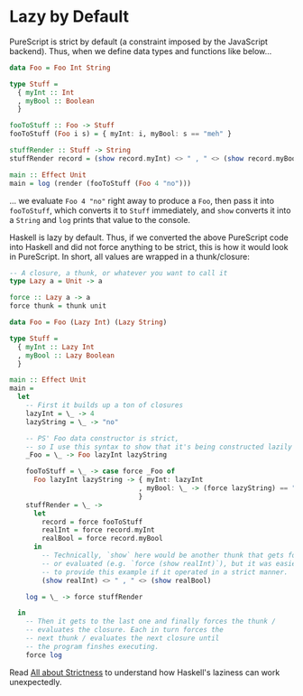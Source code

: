 # Lazy by Default

PureScript is strict by default (a constraint imposed by the JavaScript backend). Thus, when we define data types and functions like below...
```purescript
data Foo = Foo Int String

type Stuff =
  { myInt :: Int
  , myBool :: Boolean
  }

fooToStuff :: Foo -> Stuff
fooToStuff (Foo i s) = { myInt: i, myBool: s == "meh" }

stuffRender :: Stuff -> String
stuffRender record = (show record.myInt) <> " , " <> (show record.myBool)

main :: Effect Unit
main = log (render (fooToStuff (Foo 4 "no")))
```
... we evaluate `Foo 4 "no"` right away to produce a `Foo`, then pass it into `fooToStuff`, which converts it to `Stuff` immediately, and `show` converts it into a `String` and `log` prints that value to the console.

Haskell is lazy by default. Thus, if we converted the above PureScript code into Haskell and did not force anything to be strict, this is how it would look in PureScript. In short, all values are wrapped in a thunk/closure:
```purescript
-- A closure, a thunk, or whatever you want to call it
type Lazy a = Unit -> a

force :: Lazy a -> a
force thunk = thunk unit

data Foo = Foo (Lazy Int) (Lazy String)

type Stuff =
  { myInt :: Lazy Int
  , myBool :: Lazy Boolean
  }

main :: Effect Unit
main =
  let
    -- First it builds up a ton of closures
    lazyInt = \_ -> 4
    lazyString = \_ -> "no"

    -- PS' Foo data constructor is strict,
    -- so I use this syntax to show that it's being constructed lazily
    _Foo = \_ -> Foo lazyInt lazyString

    fooToStuff = \_ -> case force _Foo of
      Foo lazyInt lazyString -> { myInt: lazyInt
                                , myBool: \_ -> (force lazyString) == "meh"
                                }
    stuffRender = \_ ->
      let
        record = force fooToStuff
        realInt = force record.myInt
        realBool = force record.myBool
      in
        -- Technically, `show` here would be another thunk that gets forced
        -- or evaluated (e.g. `force (show realInt)`), but it was easier
        -- to provide this example if it operated in a strict manner.
        (show realInt) <> " , " <> (show realBool)

    log = \_ -> force stuffRender

  in
    -- Then it gets to the last one and finally forces the thunk /
    -- evaluates the closure. Each in turn forces the
    -- next thunk / evaluates the next closure until
    -- the program finshes executing.
    force log
```

Read [All about Strictness](https://www.fpcomplete.com/blog/2017/09/all-about-strictness) to understand how Haskell's laziness can work unexpectedly.
